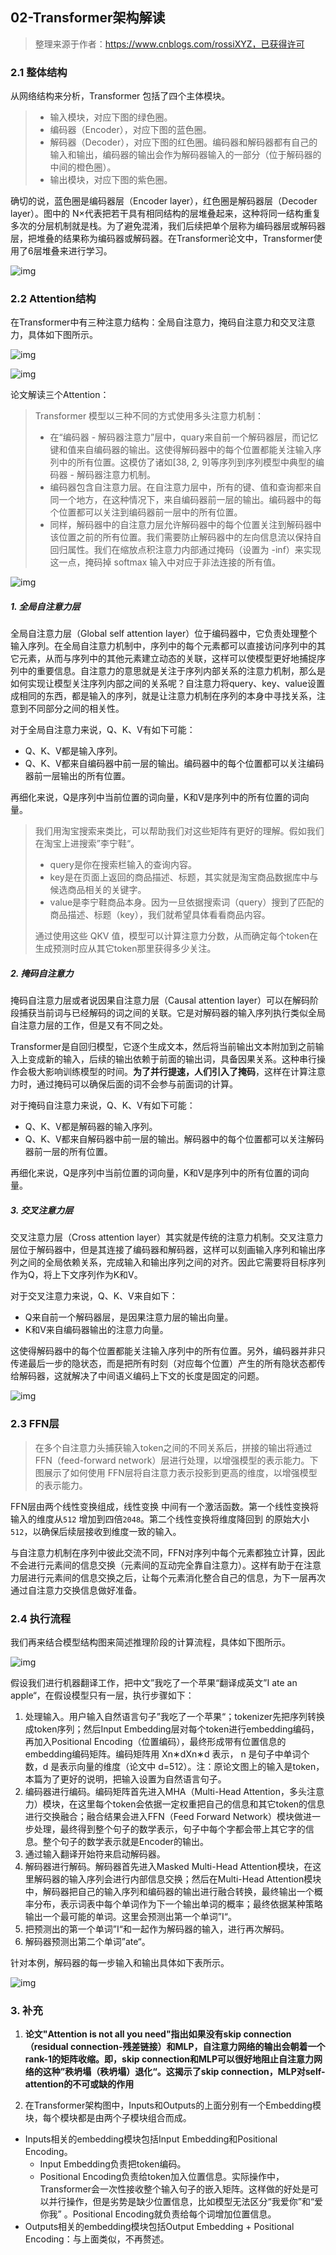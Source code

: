 ## 02-Transformer架构解读

> 整理来源于作者：https://www.cnblogs.com/rossiXYZ，已获得许可

### 2.1 整体结构

从网络结构来分析，Transformer 包括了四个主体模块。

> - 输入模块，对应下图的绿色圈。
> - 编码器（Encoder），对应下图的蓝色圈。
> - 解码器（Decoder），对应下图的红色圈。编码器和解码器都有自己的输入和输出，编码器的输出会作为解码器输入的一部分（位于解码器的中间的橙色圈）。
> - 输出模块，对应下图的紫色圈。

确切的说，蓝色圈是编码器层（Encoder layer），红色圈是解码器层（Decoder layer）。图中的 N×代表把若干具有相同结构的层堆叠起来，这种将同一结构重复多次的分层机制就是栈。为了避免混淆，我们后续把单个层称为编码器层或解码器层，把堆叠的结果称为编码器或解码器。在Transformer论文中，Transformer使用了6层堆叠来进行学习。

![img](https://coderethan-1327000741.cos.ap-chengdu.myqcloud.com/blog-pics/1850883-20250209144200970-309684502.jpg)

### 2.2 Attention结构

在Transformer中有三种注意力结构：全局自注意力，掩码自注意力和交叉注意力，具体如下图所示。

![img](https://coderethan-1327000741.cos.ap-chengdu.myqcloud.com/blog-pics/1850883-20250209144227590-945674250.jpg)

![img](https://img2024.cnblogs.com/blog/1850883/202502/1850883-20250209144236400-880372719.jpg)

论文解读三个Attention：

> Transformer 模型以三种不同的方式使用多头注意力机制：
>
> - 在“编码器 - 解码器注意力”层中，quary来自前一个解码器层，而记忆键和值来自编码器的输出。这使得解码器中的每个位置都能关注输入序列中的所有位置。这模仿了诸如[38, 2, 9]等序列到序列模型中典型的编码器 - 解码器注意力机制。
> - 编码器包含自注意力层。在自注意力层中，所有的键、值和查询都来自同一个地方，在这种情况下，来自编码器前一层的输出。编码器中的每个位置都可以关注到编码器前一层中的所有位置。
> - 同样，解码器中的自注意力层允许解码器中的每个位置关注到解码器中该位置之前的所有位置。我们需要防止解码器中的左向信息流以保持自回归属性。我们在缩放点积注意力内部通过掩码（设置为 -inf）来实现这一点，掩码掉 softmax 输入中对应于非法连接的所有值。

![img](https://coderethan-1327000741.cos.ap-chengdu.myqcloud.com/blog-pics/1850883-20250209144246216-890349384.jpg)

##### 1. 全局自注意力层

全局自注意力层（Global self attention layer）位于编码器中，它负责处理整个输入序列。在全局自注意力机制中，序列中的每个元素都可以直接访问序列中的其它元素，从而与序列中的其他元素建立动态的关联，这样可以使模型更好地捕捉序列中的重要信息。自注意力的意思就是关注于序列内部关系的注意力机制，那么是如何实现让模型关注序列内部之间的关系呢？自注意力将query、key、value设置成相同的东西，都是输入的序列，就是让注意力机制在序列的本身中寻找关系，注意到不同部分之间的相关性。

对于全局自注意力来说，Q、K、V有如下可能：

- Q、K、V都是输入序列。
- Q、K、V都来自编码器中前一层的输出。编码器中的每个位置都可以关注编码器前一层输出的所有位置。

再细化来说，Q是序列中当前位置的词向量，K和V是序列中的所有位置的词向量。

> 我们用淘宝搜索来类比，可以帮助我们对这些矩阵有更好的理解。假如我们在淘宝上进搜索”李宁鞋“。
>
> - query是你在搜索栏输入的查询内容。
> - key是在页面上返回的商品描述、标题，其实就是淘宝商品数据库中与候选商品相关的关键字。
> - value是李宁鞋商品本身。因为一旦依据搜索词（query）搜到了匹配的商品描述、标题（key），我们就希望具体看看商品内容。
>
> 通过使用这些 QKV 值，模型可以计算注意力分数，从而确定每个token在生成预测时应从其它token那里获得多少关注。

##### 2. 掩码自注意力

掩码自注意力层或者说因果自注意力层（Causal attention layer）可以在解码阶段捕获当前词与已经解码的词之间的关联。它是对解码器的输入序列执行类似全局自注意力层的工作，但是又有不同之处。

Transformer是自回归模型，它逐个生成文本，然后将当前输出文本附加到之前输入上变成新的输入，后续的输出依赖于前面的输出词，具备因果关系。这种串行操作会极大影响训练模型的时间。**为了并行提速，人们引入了掩码**，这样在计算注意力时，通过掩码可以确保后面的词不会参与前面词的计算。

对于掩码自注意力来说，Q、K、V有如下可能：

- Q、K、V都是解码器的输入序列。
- Q、K、V都来自解码器中前一层的输出。解码器中的每个位置都可以关注解码器前一层的所有位置。

再细化来说，Q是序列中当前位置的词向量，K和V是序列中的所有位置的词向量。

##### 3. 交叉注意力层

交叉注意力层（Cross attention layer）其实就是传统的注意力机制。交叉注意力层位于解码器中，但是其连接了编码器和解码器，这样可以刻画输入序列和输出序列之间的全局依赖关系，完成输入和输出序列之间的对齐。因此它需要将目标序列作为Q，将上下文序列作为K和V。

对于交叉注意力来说，Q、K、V来自如下：

- Q来自前一个解码器层，是因果注意力层的输出向量。
- K和V来自编码器输出的注意力向量。

这使得解码器中的每个位置都能关注输入序列中的所有位置。另外，编码器并非只传递最后一步的隐状态，而是把所有时刻（对应每个位置）产生的所有隐状态都传给解码器，这就解决了中间语义编码上下文的长度是固定的问题。

![img](https://coderethan-1327000741.cos.ap-chengdu.myqcloud.com/blog-pics/1850883-20250218212308574-176454824-20250318112643142.jpg)



### 2.3 FFN层

> 在多个自注意力头捕获输入token之间的不同关系后，拼接的输出将通过FFN（feed-forward network）层进行处理，以增强模型的表示能力。下图展示了如何使用 FFN层将自注意力表示投影到更高的维度，以增强模型的表示能力。



FFN层由两个线性变换组成，线性变换 中间有一个激活函数。第一个线性变换将输入的维度从`512` 增加到四倍`2048`。第二个线性变换将维度降回到 的原始大小`512`，以确保后续层接收到维度一致的输入。

与自注意力机制在序列中彼此交流不同，FFN对序列中每个元素都独立计算，因此不会进行元素间的信息交换（元素间的互动完全靠自注意力）。这样有助于在注意力层进行元素间的信息交换之后，让每个元素消化整合自己的信息，为下一层再次通过自注意力交换信息做好准备。



### 2.4 执行流程

我们再来结合模型结构图来简述推理阶段的计算流程，具体如下图所示。

![img](https://coderethan-1327000741.cos.ap-chengdu.myqcloud.com/blog-pics/1850883-20250209144319485-2071213191.jpg)

假设我们进行机器翻译工作，把中文”我吃了一个苹果“翻译成英文”I ate an apple“，在假设模型只有一层，执行步骤如下：

1. 处理输入。用户输入自然语言句子”我吃了一个苹果“；tokenizer先把序列转换成token序列；然后Input Embedding层对每个token进行embedding编码，再加入Positional Encoding（位置编码），最终形成带有位置信息的embedding编码矩阵。编码矩阵用 Xn∗dXn∗d 表示， n 是句子中单词个数，d 是表示向量的维度（论文中 d=512）。注：原论文图上的输入是token，本篇为了更好的说明，把输入设置为自然语言句子。
2. 编码器进行编码。编码矩阵首先进入MHA（Multi-Head Attention，多头注意力）模块，在这里每个token会依据一定权重把自己的信息和其它token的信息进行交换融合；融合结果会进入FFN（Feed Forward Network）模块做进一步处理，最终得到整个句子的数学表示，句子中每个字都会带上其它字的信息。整个句子的数学表示就是Encoder的输出。
3. 通过输入翻译开始符来启动解码器。
4. 解码器进行解码。解码器首先进入Masked Multi-Head Attention模块，在这里解码器的输入序列会进行内部信息交换；然后在Multi-Head Attention模块中，解码器把自己的输入序列和编码器的输出进行融合转换，最终输出一个概率分布，表示词表中每个单词作为下一个输出单词的概率；最终依据某种策略输出一个最可能的单词。这里会预测出第一个单词”I“。
5. 把预测出的第一个单词”I“和一起作为解码器的输入，进行再次解码。
6. 解码器预测出第二个单词”ate“。

针对本例，解码器的每一步输入和输出具体如下表所示。

![img](https://coderethan-1327000741.cos.ap-chengdu.myqcloud.com/blog-pics/1850883-20250209144327875-1762767210.jpg)

### 3. 补充

1. **论文"Attention is not all you need"指出如果没有skip connection（residual connection-残差链接）和MLP，自注意力网络的输出会朝着一个rank-1的矩阵收缩。即，skip connection和MLP可以很好地阻止自注意力网络的这种”秩坍塌（秩坍塌）退化“。这揭示了skip connection，MLP对self-attention的不可或缺的作用**

2. 在Transformer架构图中，Inputs和Outputs的上面分别有一个Embedding模块，每个模块都是由两个子模块组合而成。

- Inputs相关的embedding模块包括Input Embedding和Positional Encoding。
  - Input Embedding负责把token编码。
  - Positional Encoding负责给token加入位置信息。实际操作中，Transformer会一次性接收整个输入句子的嵌入矩阵。这样做的好处是可以并行操作，但是劣势是缺少位置信息，比如模型无法区分“我爱你”和“爱你我” 。Positional Encoding就负责给每个词增加位置信息。
- Outputs相关的embedding模块包括Output Embedding + Positional Encoding：与上面类似，不再赘述。
